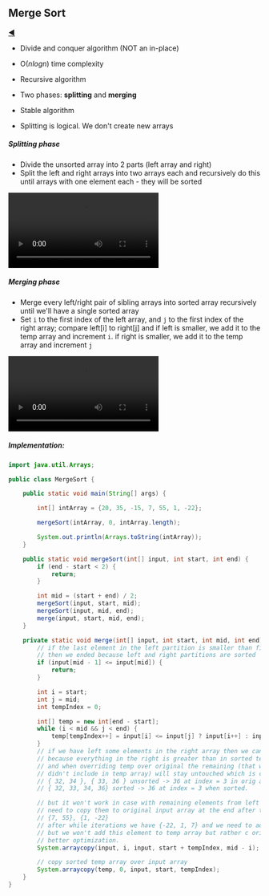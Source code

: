 ## Merge Sort

[:arrow_backward:](../../algorithms_index)

- Divide and conquer algorithm (NOT an in-place)

- O($nlogn$) time complexity

- Recursive algorithm

- Two phases: **splitting** and **merging**

- Stable algorithm

- Splitting is logical. We don't create new arrays

  

##### Splitting phase

- Divide the unsorted array into 2 parts (left array and right)
- Split the left and right arrays into two arrays each and recursively do this until arrays with one element each - they will be sorted

<video controls src="../../../../../src/video/merge_sort_in_action_1.mp4"></video>

##### Merging phase

- Merge every left/right pair of sibling arrays into sorted array recursively until we'll have a single sorted array
- Set `i` to the first index of the left array, and `j` to the first index of the right array; compare left[i] to right[j] and if left is smaller, we add it to the temp array and increment `i`. if right is smaller, we add it to the temp array and increment `j`

<video controls src="../../../../../src/video/merge_sort_in_action_2.mp4"></video>

##### Implementation:

```java
import java.util.Arrays;

public class MergeSort {

    public static void main(String[] args) {

        int[] intArray = {20, 35, -15, 7, 55, 1, -22};

        mergeSort(intArray, 0, intArray.length);

        System.out.println(Arrays.toString(intArray));
    }

    public static void mergeSort(int[] input, int start, int end) {
        if (end - start < 2) {
            return;
        }

        int mid = (start + end) / 2;
        mergeSort(input, start, mid);
        mergeSort(input, mid, end);
        merge(input, start, mid, end);
    }

    private static void merge(int[] input, int start, int mid, int end) {
        // if the last element in the left partition is smaller than first in the right
        // then we ended because left and right partitions are sorted
        if (input[mid - 1] <= input[mid]) {
            return;
        }

        int i = start;
        int j = mid;
        int tempIndex = 0;

        int[] temp = new int[end - start];
        while (i < mid && j < end) {
            temp[tempIndex++] = input[i] <= input[j] ? input[i++] : input[j++];
        }
        // if we have left some elements in the right array then we can leave them
        // because everything in the right is greater than in sorted temp array,
        // and when overriding temp over original the remaining (that we
        // didn't include in temp array) will stay untouched which is correct
        // { 32, 34 }, { 33, 36 } unsorted -> 36 at index = 3 in orig array
        // { 32, 33, 34, 36} sorted -> 36 at index = 3 when sorted.

        // but it won't work in case with remaining elements from left array, so we
        // need to copy them to original input array at the end after temp array.
        // {7, 55}, {1, -22}
        // after while iterations we have {-22, 1, 7} and we need to add 55 at the end,
        // but we won't add this element to temp array but rather c original input for
        // better optimization.
        System.arraycopy(input, i, input, start + tempIndex, mid - i);

        // copy sorted temp array over input array
        System.arraycopy(temp, 0, input, start, tempIndex);
    }
}
```
